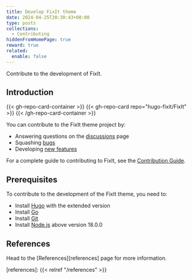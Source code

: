 ```yaml
---
title: Develop FixIt theme
date: 2024-04-25T20:30:43+08:00
type: posts
collections:
  - Contributing
hiddenFromHomePage: true
reward: true
related:
  enable: false
---
```


Contribute to the development of FixIt.

<!--more-->

## Introduction

{{< gh-repo-card-container >}}
  {{< gh-repo-card repo="hugo-fixit/FixIt" >}}
{{< /gh-repo-card-container >}}

You can contribute to the FixIt theme project by:

- Answering questions on the [discussions][discussions] page
- Squashing [bugs][bugs]
- Developing [new features][features]

For a complete guide to contributing to FixIt, see the [Contribution Guide][contribution-guide].

## Prerequisites

To contribute to the development of the FixIt theme, you need to:

- Install [Hugo][hugo] with the extended version
- Install [Go][go]
- Install [Git][git]
- Install [Node.js][node] above version 18.0.0

## References
<!-- markdownlint-disable-file reference-links-images -->
Head to the [References][references] page for more information.

<!-- link reference definition -->
[discussions]: https://github.com/orgs/hugo-fixit/discussions
[bugs]: https://github.com/hugo-fixit/FixIt/issues?q=is%3Aopen+is%3Aissue+label%3Abug
[features]: https://github.com/hugo-fixit/FixIt/issues?q=is%3Aopen+is%3Aissue+label%3Aenhancement
[contribution-guide]: https://github.com/hugo-fixit/FixIt/blob/master/CONTRIBUTING.md
[hugo]: https://gohugo.io/installation/
[go]: https://go.dev/doc/install
[git]: https://git-scm.com/book/en/v2/Getting-Started-Installing-Git
[node]: https://nodejs.org/en/download/
[references]: {{< relref "/references" >}}
